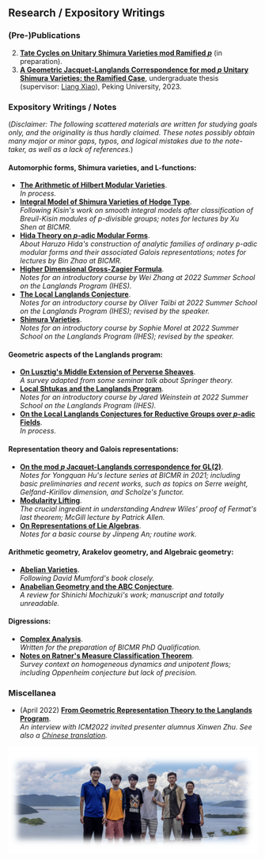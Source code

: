 ## Research / Expository Writings

### (Pre-)Publications

2. [**Tate Cycles on Unitary Shimura Varieties mod Ramified _p_**]() (in preparation).
1. [**A Geometric Jacquet-Langlands Correspondence for mod _p_ Unitary Shimura Varieties: the Ramified Case**](./blurbs/undergradthesis.pdf), undergraduate thesis (supervisor: [Liang Xiao](https://bicmr.pku.edu.cn/~lxiao/index.htm)), Peking University, 2023.



### Expository Writings / Notes

(_Disclaimer: The following scattered materials are written for studying goals only, and the originality is thus hardly claimed. These notes possibly obtain many major or minor gaps, typos, and logical mistakes due to the note-taker, as well as a lack of references._)



#### Automorphic forms, Shimura varieties, and L-functions:

- [**The Arithmetic of Hilbert Modular Varieties**](./blurbs/Hilb.pdf). <br/>
 _In process._
- [**Integral Model of Shimura Varieties of Hodge Type**](./blurbs/IntegralModel.pdf). <br/>
 _Following Kisin's work on smooth integral models after classification of Breuil-Kisin modules of p-divisible groups; notes for lectures by Xu Shen at BICMR._
- [**Hida Theory on _p_-adic Modular Forms**](./blurbs/Hida.pdf). <br/>
 _About Haruzo Hida's construction of analytic families of ordinary p-adic modular forms and their associated Galois representations; notes for lectures by Bin Zhao at BICMR._
- [**Higher Dimensional Gross-Zagier Formula**](./blurbs/HigherDimGZ.pdf). <br/>
 _Notes for an introductory course by Wei Zhang at 2022 Summer School on the Langlands Program (IHES)._
- [**The Local Langlands Conjecture**](./blurbs/LLC.pdf). <br/>
 _Notes for an introductory course by Oliver Taïbi at 2022 Summer School on the Langlands Program (IHES); revised by the speaker._
- [**Shimura Varieties**](./blurbs/Shvar.pdf). <br/>
 _Notes for an introductory course by Sophie Morel at 2022 Summer School on the Langlands Program (IHES); revised by the speaker._



#### Geometric aspects of the Langlands program:

- [**On Lusztig's Middle Extension of Perverse Sheaves**](./blurbs/MidExt.pdf). <br/>
 _A survey adapted from some seminar talk about Springer theory._
- [**Local Shtukas and the Langlands Program**](./blurbs/LocalShtukas.pdf). <br/>
 _Notes for an introductory course by Jared Weinstein at 2022 Summer School on the Langlands Program (IHES)._
- [**On the Local Langlands Conjectures for Reductive Groups over _p_-adic Fields**](). <br/>
 _In process._

#### Representation theory and Galois representations:

- [**On the mod _p_ Jacquet-Langlands correspondence for GL(2)**](./blurbs/modpJL.pdf). <br/>
 _Notes for Yongquan Hu's lecture series at BICMR in 2021; including basic preliminaries and recent works, such as topics on Serre weight, Gelfand-Kirillov dimension, and Scholze's functor._
- [**Modularity Lifting**](./blurbs/modlift.pdf). <br/>
 _The crucial ingredient in understanding Andrew Wiles' proof of Fermat's last theorem; McGill lecture by Patrick Allen._
- [**On Representations of Lie Algebras**](./blurbs/Lie.pdf). <br/>
 _Notes for a basic course by Jinpeng An; routine work._

#### Arithmetic geometry, Arakelov geometry, and Algebraic geometry:

- [**Abelian Varieties**](./blurbs/AV2022.pdf). <br/>
 _Following David Mumford's book closely._
- [**Anabelian Geometry and the ABC Conjecture**](./blurbs/AAGABC.pdf). <br/>
 _A review for Shinichi Mochizuki's work; manuscript and totally unreadable._


#### Digressions:

- [**Complex Analysis**](./blurbs/complex.pdf). <br/>
 _Written for the preparation of BICMR PhD Qualification._
- [**Notes on Ratner's Measure Classification Theorem**](./blurbs/Ratner.pdf). <br/>
 _Survey context on homogeneous dynamics and unipotent flows; including Oppenheim conjecture but lack of precision._





### Miscellanea

- (April 2022) [**From Geometric Representation Theory to the Langlands Program**](./miscellanea/Zhu-interview-en.pdf). <br/>
 _An interview with ICM2022 invited presenter alumnus Xinwen Zhu. See also a [Chinese translation](./miscellanea/Zhu-interview-ch.pdf)._

  
![group1](./group1.png)